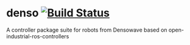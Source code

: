 denso [![Build Status](https://travis-ci.org/start-jsk/denso.svg?branch=indigo-devel)](https://travis-ci.org/start-jsk/denso)
=========

A controller package suite for robots from Densowave based on open-industrial-ros-controllers
